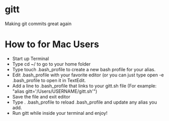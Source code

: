 # gitt
Making git commits great again

# How to for Mac Users

* Start up Terminal
* Type cd ~/ to go to your home folder
* Type touch .bash_profile to create a new bash profile for your alias.
* Edit .bash_profile with your favorite editor (or you can just type open -e .bash_profile to open it in TextEdit.
* Add a line to .bash_profile that links to your gitt.sh file (For example: "alias gitt='/Users/USERNAME/gitt.sh'")
* Save the file and exit editor 
* Type . .bash_profile to reload .bash_profile and update any alias you add.
* Run gitt while inside your terminal and enjoy! 
